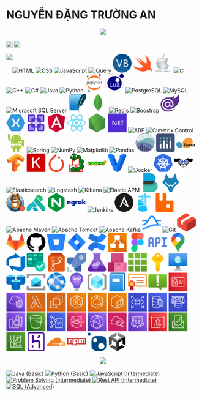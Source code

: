 # NGUYỄN ĐẶNG TRƯỜNG AN
<p align='center'>
<!-- <img src='https://github-profile-trophy.vercel.app/?username=tynab&theme=dracula&column=6'> -->
<img src='https://hacked-github-stat-trophies.vercel.app/?username=tynab&theme=dracula&column=11'>
</p>

<p align=left>
<!-- <img algin='left' width='49%' src='https://github-readme-stats.vercel.app/api?username=tynab&count_private=true&show_icons=true&theme=dracula' /> -->
<img algin='left' width='49.7%' src='https://readme-stats-fabio-vicente.vercel.app/api?username=tynab&count_private=true&show_icons=true&theme=dracula' />
<img algin='right' width='49.7%' src='https://github-readme-streak-stats.herokuapp.com/?user=tynab&theme=dracula' />
</p>

<!-- <img align='left' src='https://github-readme-stats.vercel.app/api/top-langs/?username=tynab&theme=dracula&langs_count=10' /> -->
<img align='left' src='https://github-readme-stats-git-masterrstaa-rickstaa.vercel.app/api/top-langs/?username=tynab&theme=dracula&langs_count=20' />
<!-- <img align='left' src='https://github-readme-stats-sigma-five.vercel.app/api/top-langs/?username=tynab&theme=dracula' /> -->

<p algin='right'>
    <img src='pic/HTML.png' width='49' title='HTML'>
    <img src='pic/CSS.png' width='49' title='CSS'>
    <img src='pic/JS.png' width='49' title='JavaScript'>
    <img src='pic/jQuery.png' width='49' title='jQuery'>
    <img src='pic/VB.png' width='49' title='Visual Basic'>
    <img src='pic/Swift.png' width='49' title='Swift'>
    <img src='pic/ObjectiveC.png' width='49' title='Objective-C'>
    <img src='pic/C.png' width='49' title='C'>
    <img src='pic/CPP.png' width='49' title='C++'>
    <img src='pic/CS.png' width='49' title='C#'>
    <img src='pic/Java.png' width='49' title='Java'>
    <img src='pic/Python.png' width='49' title='Python'>
    <img src='pic/JupyterNotebook.png' width='49' title='Jupyter Notebook'>
    <img src='pic/Lua.png' width='49' title='Lua'>
    <img src='pic/Postgre.png'n width='49' title='PostgreSQL'>
    <img src='pic/MySQL.png'n width='49' title='MySQL'>
    <img src='pic/MSSS.png' width='49' title='Microsoft SQL Server'>
    <img src='pic/SqLite.png' width='49' title='SQLite'>
    <img src='pic/MongoDb.png' width='49' title='MongoDB'>
    <img src='pic/Redis.png' width='49' title='Redis'>
    <img src='pic/Boostrap.png' width='49' title='Boostrap'>
    <img src='pic/Blazor.png' width='49' title='Blazor'>
    <img src='pic/Xamarin.png' width='49' title='Xamarin'>
    <img src='pic/MAUI.png' width='49' title='MAUI'>
    <img src='pic/Angular.png' width='49' title='Angular'>
    <img src='pic/React.png' width='49' title='React'>
    <img src='pic/Nodejs.png' width='49' title='Node.js'>
    <img src='pic/dotNet.png' width='49' title='.NET'>
    <img src='pic/ABP.png' width='49' title='ABP'>
    <img src='pic/CCF.png' width='49' title='Cimetrix Control'>
    <img src='pic/Android.png' width='49' title='Android SDK'>
    <img src='pic/Spring.png' width='49' title='Spring'>
    <img src='pic/NumPy.png' width='49' title='NumPy'>
    <img src='pic/Matplotlib.png' width='49' title='Matplotlib'>
    <img src='pic/Pandas.png' width='49' title='Pandas'>
    <img src='pic/seaborn.png' width='49' title='seaborn'>
    <img src='pic/Plotly.png' width='49' title='Plotly'>
    <img src='pic/sklearn.png' width='49' title='scikit-learn'>
    <img src='pic/TensorFlow.png' width='49' title='TensorFlow'>
    <img src='pic/Keras.png' width='49' title='Keras'>
    <img src='pic/PyTorch.png' width='49' title='PyTorch'>
    <img src='pic/Pymunk.png' width='49' title='Pymunk'>
    <img src='pic/Pygame.png' width='49' title='Pygame'>
    <img src='pic/Vagrant.png' width='49' title='Vagrant'>
    <img src='pic/Docker.png' width='49' title='Docker'>
    <img src='pic/K8s.png' width='49' title='Kubernetes'>
    <img src='pic/K9s.png' width='49' title='K9s'>
    <img src='pic/Elasticsearch.png' width='49' title='Elasticsearch'>
    <img src='pic/Logstash.png' width='49' title='Logstash'>
    <img src='pic/Kibana.png' width='49' title='Kibana'>
    <img src='pic/APM.png' width='49' title='Elastic APM'>
    <img src='pic/Beats.png' width='49' title='Elastic Beats'>
    <img src='pic/Wazuh.png' width='49' title='Wazuh'>
    <img src='pic/Calico.png' width='49' title='Project Calico'>
    <img src='pic/Kong.png' width='49' title='Kong Gateway'>
    <img src='pic/NGINX.png' width='49' title='NGINX'>
    <img src='pic/ngrok.png' width='49' title='ngrok'>
    <img src='pic/Jenkins.png' width='49' title='Jenkins'>
    <img src='pic/Ansible.png' width='49' title='Ansible'>
    <img src='pic/Portainer.png' width='49' title='Portainer'>
    <img src='pic/RabbitMq.png' width='49' title='RabbitMQ'>
    <img src='pic/Maven.png' width='49' title='Apache Maven'>
    <img src='pic/Tomcat.png' width='49' title='Apache Tomcat'>
    <img src='pic/Kafka.png' width='49' title='Apache Kafka'>
    <img src='pic/Pulsar.png' width='49' title='Apache Pulsar'>
    <img src='pic/Git.png' width='49' title='Git'>
    <img src='pic/LFS.png' width='49' title='Git LFS'>
    <img src='pic/GitLab.png' width='49' title='GitLab'>
    <img src='pic/GitHub.png' width='49' title='GitHub'>
    <img src='pic/Bitbucket.png' width='49' title='Bitbucket'>
    <img src='pic/JiraSoftware.png' width='49' title='Jira Software'>
    <img src='pic/Confluence.png' width='49' title='Confluence'>
    <img src='pic/drawio.png' width='49' title='draw.io'>
    <img src='pic/Figma.png' width='49' title='Figma'>
    <img src='pic/API.png' width='49' title='Google API'>
    <img src='pic/Map.png' width='49' title='Google Map Platform'>
    <img src='pic/AzureDevops.png' width='49' title='Azure Devops'>
    <img src='pic/AzureBoards.png' width='49' title='Azure Boards'>
    <img src='pic/AzureRepos.png' width='49' title='Azure Repos'>
    <img src='pic/AzurePipelines.png' width='49' title='Azure Pipelines'>
    <img src='pic/AzureTestPlans.png' width='49' title='Azure Test Plans'>
    <img src='pic/AzureArtifacts.png' width='49' title='Azure Artifacts'>
    <img src='pic/AllResources.png' width='49' title='Azure All Resources'>
    <img src='pic/Subscriptions.png' width='49' title='Azure Subscriptions'>
    <img src='pic/VirtualMachine.png' width='49' title='Azure Virtual Machine'>
    <img src='pic/RedisAzure.png' width='49' title='Azure Cache for Redis'>
    <img src='pic/ServiceBus.png' width='49' title='Azure Service Bus'>
    <img src='pic/AzureAppService.png' width='49' title='Azure App Service'>
    <img src='pic/ApplicationInsights.png' width='49' title='Azure Application Insights'>
    <img src='pic/ResourceGroups.png' width='49' title='Azure ResourceG roups'>
    <img src='pic/ActivityLog.png' width='49' title='Azure Activity Log'>
    <img src='pic/AppServiceCertificates.png' width='49' title='Azure App Service Certificates'>
    <img src='pic/Alerts.png' width='49' title='Azure Alerts'>
    <img src='pic/IAM.png' width='49' title='AWS IAM'>
    <img src='pic/VPC.png' width='49' title='AWS VPC'>
    <img src='pic/Lambda.png' width='49' title='AWS Lambda'>
    <img src='pic/EC2.png' width='49' title='AWS EC2'>
    <img src='pic/EKS.png' width='49' title='AWS EKS'>
    <img src='pic/ECS.png' width='49' title='AWS ECS'>
    <img src='pic/ECR.png' width='49' title='AWS ECR'>
    <img src='pic/RDS.png' width='49' title='AWS RDS'>
    <img src='pic/AmazonDocumentDB.png' width='49' title='Amazon DocumentDB'>
    <img src='pic/ElastiCache.png' width='49' title='AWS ElastiCache'>
    <img src='pic/AmazonOpenSearchService.png' width='49' title='Amazon OpenSearch Service'>
    <img src='pic/S3.png' width='49' title='AWS S3'>
    <img src='pic/CodeCommit.png' width='49' title='AWS CodeCommit'>
    <img src='pic/AmazonMQ.png' width='49' title='Amazon MQ'>
    <img src='pic/CloudFront.png' width='49' title='AWS CloudFront'>
    <img src='pic/CloudWatch.png' width='49' title='AWS CloudWatch'>
    <img src='pic/Route53.png' width='49' title='AWS Route 53'>
    <img src='pic/CertificateManager.png' width='49' title='AWS Certificate Manager'>
    <img src='pic/Billing.png' width='49' title='AWS Billing'>
    <img src='pic/AWSCostManagement.png' width='49' title='AWS Cost Management'>
    <img src='pic/Heroku.png' width='49' title='Heroku'>
    <img src='pic/Cloudflare.png' width='49' title='Cloudflare'>
    <img src='pic/npm.png' width='49' title='npm'>
    <img src='pic/NuGet.png' width='49' title='NuGet'>
    <img src='pic/Unity.png' width='49' title='Unity'>
</p>

<p align='center'>
<img src='https://github-widgetbox.vercel.app/api/profile?username=tynab&data=followers,repositories,stars,commits'>
</p>

<div>
<a href='https://www.hackerrank.com/certificates/18b8b69e9e0f'>
    <img src='certificate/Java1.png' width='279' title='Java (Basic)'>
</a>
<a href='https://www.hackerrank.com/certificates/923b39aff6b7'>
    <img src='certificate/Python1.png' width='279' title='Python (Basic)'>
</a>
<a href='https://www.hackerrank.com/certificates/9136c4f105da'>
    <img src='certificate/JavaScript2.png' width='279' title='JavaScript (Intermediate)'>
</a>
<a href='https://www.hackerrank.com/certificates/afa149d488a2'>
    <img src='certificate/Problem2.png' width='279' title='Problem Solving (Intermediate)'>
</a>
<a href='https://www.hackerrank.com/certificates/51c373908367'>
    <img src='certificate/Rest2.png' width='279' title='Rest API (Intermediate)'>
</a>
<a href='https://www.hackerrank.com/certificates/9c262c7c1e37'>
    <img src='certificate/SQL3.png' width='279' title='SQL (Advanced)'>
</a>
</div>